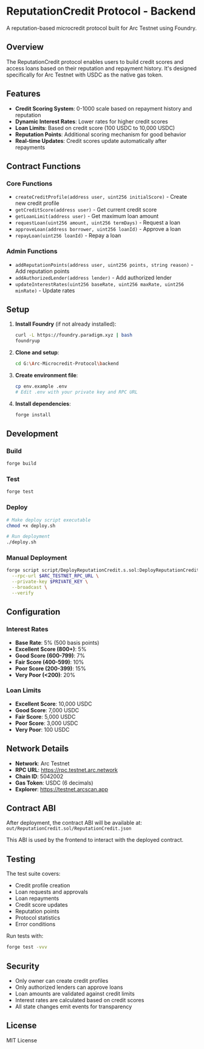 # ReputationCredit Protocol - Backend

A reputation-based microcredit protocol built for Arc Testnet using Foundry.

## Overview

The ReputationCredit protocol enables users to build credit scores and access loans based on their reputation and repayment history. It's designed specifically for Arc Testnet with USDC as the native gas token.

## Features

- **Credit Scoring System**: 0-1000 scale based on repayment history and reputation
- **Dynamic Interest Rates**: Lower rates for higher credit scores
- **Loan Limits**: Based on credit score (100 USDC to 10,000 USDC)
- **Reputation Points**: Additional scoring mechanism for good behavior
- **Real-time Updates**: Credit scores update automatically after repayments

## Contract Functions

### Core Functions
- `createCreditProfile(address user, uint256 initialScore)` - Create new credit profile
- `getCreditScore(address user)` - Get current credit score
- `getLoanLimit(address user)` - Get maximum loan amount
- `requestLoan(uint256 amount, uint256 termDays)` - Request a loan
- `approveLoan(address borrower, uint256 loanId)` - Approve a loan
- `repayLoan(uint256 loanId)` - Repay a loan

### Admin Functions
- `addReputationPoints(address user, uint256 points, string reason)` - Add reputation points
- `addAuthorizedLender(address lender)` - Add authorized lender
- `updateInterestRates(uint256 baseRate, uint256 maxRate, uint256 minRate)` - Update rates

## Setup

1. **Install Foundry** (if not already installed):
   ```bash
   curl -L https://foundry.paradigm.xyz | bash
   foundryup
   ```

2. **Clone and setup**:
   ```bash
   cd G:\Arc-Microcredit-Protocol\backend
   ```

3. **Create environment file**:
   ```bash
   cp env.example .env
   # Edit .env with your private key and RPC URL
   ```

4. **Install dependencies**:
   ```bash
   forge install
   ```

## Development

### Build
```bash
forge build
```

### Test
```bash
forge test
```

### Deploy
```bash
# Make deploy script executable
chmod +x deploy.sh

# Run deployment
./deploy.sh
```

### Manual Deployment
```bash
forge script script/DeployReputationCredit.s.sol:DeployReputationCredit \
  --rpc-url $ARC_TESTNET_RPC_URL \
  --private-key $PRIVATE_KEY \
  --broadcast \
  --verify
```

## Configuration

### Interest Rates
- **Base Rate**: 5% (500 basis points)
- **Excellent Score (800+)**: 5%
- **Good Score (600-799)**: 7%
- **Fair Score (400-599)**: 10%
- **Poor Score (200-399)**: 15%
- **Very Poor (<200)**: 20%

### Loan Limits
- **Excellent Score**: 10,000 USDC
- **Good Score**: 7,000 USDC
- **Fair Score**: 5,000 USDC
- **Poor Score**: 3,000 USDC
- **Very Poor**: 100 USDC

## Network Details

- **Network**: Arc Testnet
- **RPC URL**: https://rpc.testnet.arc.network
- **Chain ID**: 5042002
- **Gas Token**: USDC (6 decimals)
- **Explorer**: https://testnet.arcscan.app

## Contract ABI

After deployment, the contract ABI will be available at:
`out/ReputationCredit.sol/ReputationCredit.json`

This ABI is used by the frontend to interact with the deployed contract.

## Testing

The test suite covers:
- Credit profile creation
- Loan requests and approvals
- Loan repayments
- Credit score updates
- Reputation points
- Protocol statistics
- Error conditions

Run tests with:
```bash
forge test -vvv
```

## Security

- Only owner can create credit profiles
- Only authorized lenders can approve loans
- Loan amounts are validated against credit limits
- Interest rates are calculated based on credit scores
- All state changes emit events for transparency

## License

MIT License

